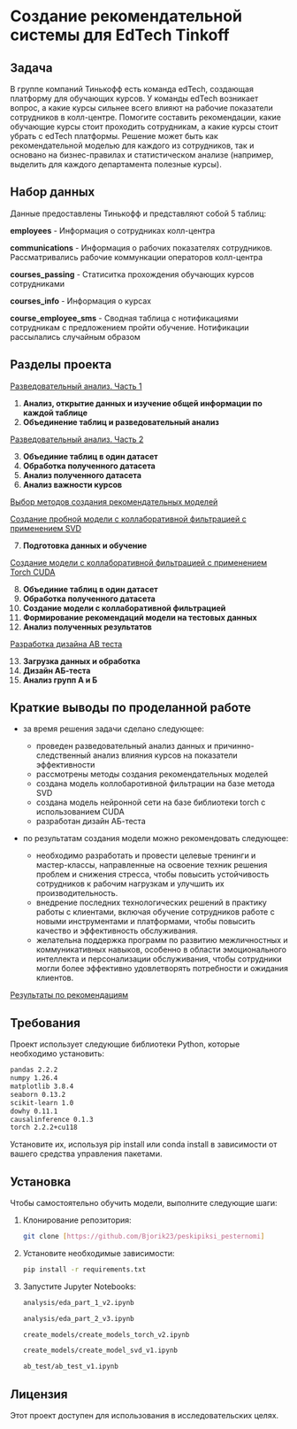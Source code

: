 # Создание рекомендательной системы для EdTech Tinkoff

## Задача
В группе компаний Тинькофф есть команда edTech, создающая платформу для обучающих курсов.
У команды edTech возникает вопрос, а какие курсы сильнее всего влияют на рабочие показатели сотрудников в колл-центре. 
Помогите составить рекомендации, какие обучающие курсы стоит проходить сотрудникам, а какие курсы стоит убрать с edTech платформы.
Решение может быть как рекомендательной моделью для каждого из сотрудников, так и основано на бизнес-правилах и статистическом анализе (например, выделить для каждого департамента полезные курсы).

## Набор данных
Данные предоставлены Тинькофф и представляют собой 5 таблиц:

**employees** - Информация о сотрудниках колл-центра

**communications** - Информация о рабочих показателях сотрудников. Рассматривались рабочие коммункации операторов колл-центра

**courses_passing** - Статиситка прохождения обучающих курсов сотрудниками

**courses_info** - Информация о курсах

**course_employee_sms** - Сводная таблица с нотификациями сотрудникам с предложением пройти обучение. Нотификации рассылались случайным образом

## Разделы проекта

[Разведовательный анализ. Часть 1](https://github.com/Bjorik23/peskipiksi_pesternomi/blob/main/mipt_hakaton_2024_tinkoff/analysis/eda_part_1_v2.ipynb)
1. **Анализ, открытие данных и изучение общей информации по каждой таблице**
2. **Объединение таблиц и разведовательный анализ**

[Разведовательный анализ. Часть 2](https://github.com/Bjorik23/peskipiksi_pesternomi/blob/main/mipt_hakaton_2024_tinkoff/analysis/eda_part_2_v3.ipynb)

3. **Объединие таблиц в один датасет**
4. **Обработка полученного датасета**
5. **Анализ полученного датасета**
6. **Анализ важности курсов**

[Выбор методов создания рекомендательных моделей](https://github.com/Bjorik23/peskipiksi_pesternomi/blob/main/mipt_hakaton_2024_tinkoff/create_models/methods_analysis.ipynb)

[Создание пробной модели с коллаборативной фильтрацией с применением SVD](https://github.com/Bjorik23/peskipiksi_pesternomi/blob/main/mipt_hakaton_2024_tinkoff/create_models/create_model_svd_v2.ipynb)

7. **Подготовка данных и обучение**

[Создание модели с коллаборативной фильтрацией с применением Torch CUDA](https://github.com/Bjorik23/peskipiksi_pesternomi/blob/main/mipt_hakaton_2024_tinkoff/create_models/create_models_torch_v2.ipynb)

8. **Объединие таблиц в один датасет**
9. **Обработка полученного датасета**
10. **Создание модели с коллаборативной фильтрацией**
11. **Формирование рекомендаций модели на тестовых данных**
12. **Анализ полученных результатов**

[Разработка дизайна AB теста](https://github.com/Bjorik23/peskipiksi_pesternomi/blob/main/mipt_hakaton_2024_tinkoff/ab_test/ab_test_v1.ipynb)

13. **Загрузка данных и обработка**
14. **Дизайн АБ-теста**
15. **Анализ групп А и Б**

## Краткие выводы по проделанной работе

- за время решения задачи сделано следующее:
   - проведен разведовательный анализ данных и причинно-следственный анализ влияния курсов на показатели эффективности
   - рассмотрены методы создания рекомендательных моделей
   - создана модель коллобаротивной фильтрации на базе метода SVD
   - создана модель нейронной сети на базе библиотеки torch с использованием CUDA
   - разработан дизайн АБ-теста

- по результатам создания модели можно рекомендовать следующее:
   - необходимо разработать и провести целевые тренинги и мастер-классы, направленные на освоение техник решения проблем и снижения стресса, чтобы повысить устойчивость сотрудников к рабочим нагрузкам и улучшить их производительность.
   - внедрение последних технологических решений в практику работы с клиентами, включая обучение сотрудников работе с новыми инструментами и платформами, чтобы повысить качество и эффективность обслуживания.
   - желательна поддержка программ по развитию межличностных и коммуникативных навыков, особенно в области эмоционального интеллекта и персонализации обслуживания, чтобы сотрудники могли более эффективно удовлетворять потребности и ожидания клиентов.

[Результаты по рекомендациям](https://github.com/Bjorik23/peskipiksi_pesternomi/blob/main/mipt_hakaton_2024_tinkoff/data/recomendations/top_recomendations.csv)

## Требования

Проект использует следующие библиотеки Python, которые необходимо установить:

```bash
pandas 2.2.2
numpy 1.26.4
matplotlib 3.8.4
seaborn 0.13.2
scikit-learn 1.0
dowhy 0.11.1
causalinference 0.1.3
torch 2.2.2+cu118
```

Установите их, используя pip install или conda install в зависимости от вашего средства управления пакетами.

## Установка

Чтобы самостоятельно обучить модели, выполните следующие шаги:

1. Клонирование репозитория:
   ```bash
   git clone [https://github.com/Bjorik23/peskipiksi_pesternomi]
   ```
2. Установите необходимые зависимости:
   ```bash
   pip install -r requirements.txt
   ```
3. Запустите Jupyter Notebooks:
    ```bash
   analysis/eda_part_1_v2.ipynb
   ```
   ```bash
   analysis/eda_part_2_v3.ipynb
   ```
    ```bash
   create_models/create_models_torch_v2.ipynb
   ```
   ```bash
   create_models/create_model_svd_v1.ipynb
   ```
   ```bash
   ab_test/ab_test_v1.ipynb
   ```

## Лицензия

Этот проект доступен для использования в исследовательских целях.

